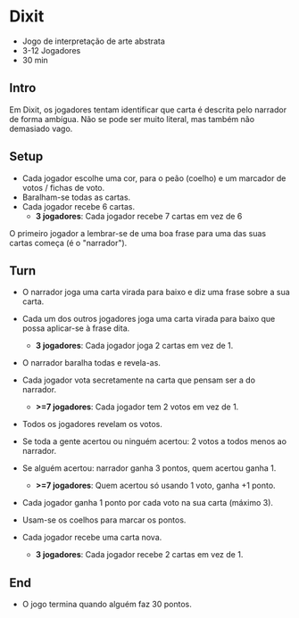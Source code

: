 # Dixit

- Jogo de interpretação de arte abstrata
- 3-12 Jogadores
- 30 min

## Intro

Em Dixit, os jogadores tentam identificar que carta é descrita pelo narrador de forma ambígua. Não se pode ser muito literal, mas também não demasiado vago.

## Setup

- Cada jogador escolhe uma cor, para o peão (coelho) e um marcador de votos / fichas de voto.
- Baralham-se todas as cartas.
- Cada jogador recebe 6 cartas.
  - **3 jogadores**: Cada jogador recebe 7 cartas em vez de 6

O primeiro jogador a lembrar-se de uma boa frase para uma das suas cartas começa (é o "narrador").

## Turn

- O narrador joga uma carta virada para baixo e diz uma frase sobre a sua carta.
- Cada um dos outros jogadores joga uma carta virada para baixo que possa aplicar-se à frase dita.
  - **3 jogadores**: Cada jogador joga 2 cartas em vez de 1.
- O narrador baralha todas e revela-as.
- Cada jogador vota secretamente na carta que pensam ser a do narrador.
  - **>=7 jogadores**: Cada jogador tem 2 votos em vez de 1.
- Todos os jogadores revelam os votos.

- Se toda a gente acertou ou ninguém acertou: 2 votos a todos menos ao narrador.
- Se alguém acertou: narrador ganha 3 pontos, quem acertou ganha 1.
  - **>=7 jogadores**: Quem acertou só usando 1 voto, ganha +1 ponto.
- Cada jogador ganha 1 ponto por cada voto na sua carta (máximo 3).

- Usam-se os coelhos para marcar os pontos.
- Cada jogador recebe uma carta nova.
  - **3 jogadores**: Cada jogador recebe 2 cartas em vez de 1.

## End

- O jogo termina quando alguém faz 30 pontos.
